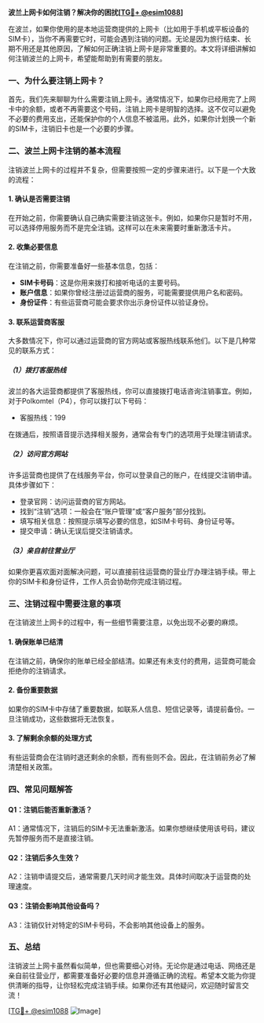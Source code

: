 **波兰上网卡如何注销？解决你的困扰[[TG💪+ @esim1088](https://t.me/s/esim1088)]**

在波兰，如果你使用的是本地运营商提供的上网卡（比如用于手机或平板设备的SIM卡），当你不再需要它时，可能会遇到注销的问题。无论是因为旅行结束、长期不用还是其他原因，了解如何正确注销上网卡是非常重要的。本文将详细讲解如何注销波兰的上网卡，希望能帮助到有需要的朋友。

### 一、为什么要注销上网卡？

首先，我们先来聊聊为什么需要注销上网卡。通常情况下，如果你已经用完了上网卡中的余额，或者不再需要这个号码，注销上网卡是明智的选择。这不仅可以避免不必要的费用支出，还能保护你的个人信息不被滥用。此外，如果你计划换一个新的SIM卡，注销旧卡也是一个必要的步骤。

### 二、波兰上网卡注销的基本流程

注销波兰上网卡的过程并不复杂，但需要按照一定的步骤来进行。以下是一个大致的流程：

#### 1. 确认是否需要注销

在开始之前，你需要确认自己确实需要注销这张卡。例如，如果你只是暂时不用，可以选择停用服务而不是完全注销。这样可以在未来需要时重新激活卡片。

#### 2. 收集必要信息

在注销之前，你需要准备好一些基本信息，包括：
- **SIM卡号码**：这是你用来拨打和接听电话的主要号码。
- **账户信息**：如果你曾经注册过运营商的服务，可能需要提供用户名和密码。
- **身份证件**：有些运营商可能会要求你出示身份证件以验证身份。

#### 3. 联系运营商客服

大多数情况下，你可以通过运营商的官方网站或客服热线联系他们。以下是几种常见的联系方式：

##### （1）拨打客服热线

波兰的各大运营商都提供了客服热线，你可以直接拨打电话咨询注销事宜。例如，对于Polkomtel（P4），你可以拨打以下号码：
- 客服热线：199

在拨通后，按照语音提示选择相关服务，通常会有专门的选项用于处理注销请求。

##### （2）访问官方网站

许多运营商也提供了在线服务平台，你可以登录自己的账户，在线提交注销申请。具体步骤如下：
- 登录官网：访问运营商的官方网站。
- 找到“注销”选项：一般会在“账户管理”或“客户服务”部分找到。
- 填写相关信息：按照提示填写必要的信息，如SIM卡号码、身份证号等。
- 提交申请：确认无误后提交注销请求。

##### （3）亲自前往营业厅

如果你更喜欢面对面解决问题，可以直接前往运营商的营业厅办理注销手续。带上你的SIM卡和身份证件，工作人员会协助你完成注销过程。

### 三、注销过程中需要注意的事项

在注销波兰上网卡的过程中，有一些细节需要注意，以免出现不必要的麻烦。

#### 1. 确保账单已结清

在注销之前，确保你的账单已经全部结清。如果还有未支付的费用，运营商可能会拒绝你的注销请求。

#### 2. 备份重要数据

如果你的SIM卡中存储了重要数据，如联系人信息、短信记录等，请提前备份。一旦注销成功，这些数据将无法恢复。

#### 3. 了解剩余余额的处理方式

有些运营商会在注销时退还剩余的余额，而有些则不会。因此，在注销前务必了解清楚相关政策。

### 四、常见问题解答

#### Q1：注销后能否重新激活？

A1：通常情况下，注销后的SIM卡无法重新激活。如果你想继续使用该号码，建议先暂停服务而不是直接注销。

#### Q2：注销后多久生效？

A2：注销申请提交后，通常需要几天时间才能生效。具体时间取决于运营商的处理速度。

#### Q3：注销会影响其他设备吗？

A3：注销仅针对特定的SIM卡号码，不会影响其他设备上的服务。

### 五、总结

注销波兰上网卡虽然看似简单，但也需要细心对待。无论你是通过电话、网络还是亲自前往营业厅，都需要准备好必要的信息并遵循正确的流程。希望本文能为你提供清晰的指导，让你轻松完成注销手续。如果你还有其他疑问，欢迎随时留言交流！

[[TG💪+ @esim1088](https://t.me/s/esim1088) ![Image](https://i.postimg.cc/4NQfJmqS/Snipaste-2025-05-13-00-14-12.png)]